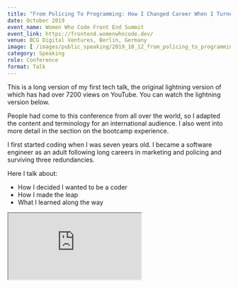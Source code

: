 ```yaml
---
title: "From Policing To Programming: How I Changed Career When I Turned 40" 
date: October 2019
event_name: Women Who Code Front End Summit
event_link: https://frontend.womenwhocode.dev/
venue: BCG Digital Ventures, Berlin, Germany
image: [ /images/public_speaking/2019_10_12_from_policing_to_programming/berlin_speaker_card.jpg, /images/public_speaking/2019_10_12_from_policing_to_programming/berlin_tweet.jpg ]
category: Speaking
role: Conference
format: Talk
---
```


This is a long version of my first tech talk, the original lightning version of which has had over 7200 views on YouTube.  You can watch the lightning version below.

People had come to this conference from all over the world, so I adapted the content and terminology for an international audience.  I also went into more detail in the section on the bootcamp experience.

I first started coding when I was seven years old.  I became a software engineer as an adult following long careers in marketing and policing and surviving three redundancies.

Here I talk about:

* How I decided I wanted to be a coder
* How I made the leap
* What I learned along the way

<div class="embed-responsive embed-responsive-16by9">
  <iframe class="embed-responsive-item" src="https://www.youtube.com/embed/Bghs_OyTbrE" allowfullscreen></iframe>
</div><br/>

